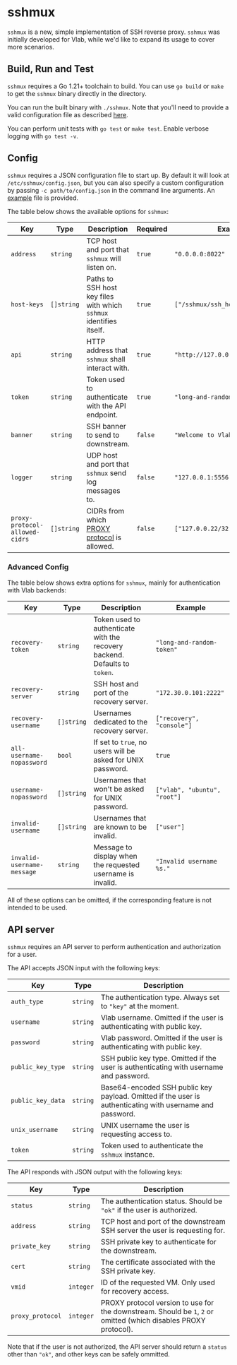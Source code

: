 # sshmux

`sshmux` is a new, simple implementation of SSH reverse proxy. `sshmux` was initially developed for Vlab, while we'd like to expand its usage to cover more scenarios.

## Build, Run and Test

`sshmux` requires a Go 1.21+ toolchain to build. You can use `go build` or `make` to get the `sshmux` binary directly in the directory.

You can run the built binary with `./sshmux`. Note that you'll need to provide a valid configuration file as described [here](#config).

You can perform unit tests with `go test` or `make test`. Enable verbose logging with `go test -v`.

## Config

`sshmux` requires a JSON configuration file to start up. By default it will look at `/etc/sshmux/config.json`, but you can also specify a custom configuration by passing `-c path/to/config.json` in the command line arguments. An [example](config.example.json) file is provided.

The table below shows the available options for `sshmux`:

| Key         | Type       | Description                                                        | Required | Example                            |
|-------------|------------|--------------------------------------------------------------------|----------|------------------------------------|
| `address`   | `string`   | TCP host and port that `sshmux` will listen on.                    | `true`   | `"0.0.0.0:8022"`                   |
| `host-keys` | `[]string` | Paths to SSH host key files with which `sshmux` identifies itself. | `true`   | `["/sshmux/ssh_host_ed25519_key"]` |
| `api`       | `string`   | HTTP address that `sshmux` shall interact with.                    | `true`   | `"http://127.0.0.1:5000/ssh"`      |
| `token`     | `string`   | Token used to authenticate with the API endpoint.                  | `true`   | `"long-and-random-token"`          |
| `banner`    | `string`   | SSH banner to send to downstream.                                  | `false`  | `"Welcome to Vlab\n"`              |
| `logger`    | `string`   | UDP host and port that `sshmux` send log messages to.              | `false`  | `"127.0.0.1:5556"`                 |
| `proxy-protocol-allowed-cidrs` | `[]string` | CIDRs from which [PROXY protocol](https://www.haproxy.com/blog/use-the-proxy-protocol-to-preserve-a-clients-ip-address) is allowed. | `false` | `["127.0.0.22/32"]` |

### Advanced Config

The table below shows extra options for `sshmux`, mainly for authentication with Vlab backends:

| Key                        | Type       | Description                                                                | Example                      |
|----------------------------|------------|----------------------------------------------------------------------------|------------------------------|
| `recovery-token`           | `string`   | Token used to authenticate with the recovery backend. Defaults to `token`. | `"long-and-random-token"`    |
| `recovery-server`          | `string`   | SSH host and port of the recovery server.                                  | `"172.30.0.101:2222"`        |
| `recovery-username`        | `[]string` | Usernames dedicated to the recovery server.                                | `["recovery", "console"]`    |
| `all-username-nopassword`  | `bool`     | If set to `true`, no users will be asked for UNIX password.                | `true`                       |
| `username-nopassword`      | `[]string` | Usernames that won't be asked for UNIX password.                           | `["vlab", "ubuntu", "root"]` |
| `invalid-username`         | `[]string` | Usernames that are known to be invalid.                                    | `["user"]`                   |
| `invalid-username-message` | `string`   | Message to display when the requested username is invalid.                 | `"Invalid username %s."`     |

All of these options can be omitted, if the corresponding feature is not intended to be used.

## API server

`sshmux` requires an API server to perform authentication and authorization for a user.

The API accepts JSON input with the following keys:

| Key               | Type     | Description                                                                                              |
|-------------------|----------|----------------------------------------------------------------------------------------------------------|
| `auth_type`       | `string` | The authentication type. Always set to `"key"` at the moment.                                            |
| `username`        | `string` | Vlab username. Omitted if the user is authenticating with public key.                                    |
| `password`        | `string` | Vlab password. Omitted if the user is authenticating with public key.                                    |
| `public_key_type` | `string` | SSH public key type. Omitted if the user is authenticating with username and password.                   |
| `public_key_data` | `string` | Base64-encoded SSH public key payload. Omitted if the user is authenticating with username and password. |
| `unix_username`   | `string` | UNIX username the user is requesting access to.                                                          |
| `token`           | `string` | Token used to authenticate the `sshmux` instance.                                                        |

The API responds with JSON output with the following keys:

| Key              | Type      | Description                                                                                                          |
|------------------|-----------|----------------------------------------------------------------------------------------------------------------------|
| `status`         | `string`  | The authentication status. Should be `"ok"` if the user is authorized.                                               |
| `address`        | `string`  | TCP host and port of the downstream SSH server the user is requesting for.                                           |
| `private_key`    | `string`  | SSH private key to authenticate for the downstream.                                                                  |
| `cert`           | `string`  | The certificate associated with the SSH private key.                                                                 |
| `vmid`           | `integer` | ID of the requested VM. Only used for recovery access.                                                               |
| `proxy_protocol` | `integer` | PROXY protocol version to use for the downstream. Should be `1`, `2` or omitted (which disables PROXY protocol). |

Note that if the user is not authorized, the API server should return a `status` other than `"ok"`, and other keys can be safely ommitted.
